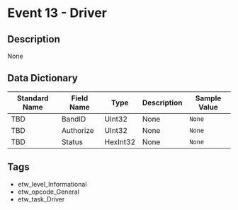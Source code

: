 # Event 13 - Driver

## Description
None

## Data Dictionary
|Standard Name|Field Name|Type|Description|Sample Value|
|---|---|---|---|---|
|TBD|BandID|UInt32|None|`None`|
|TBD|Authorize|UInt32|None|`None`|
|TBD|Status|HexInt32|None|`None`|

## Tags
* etw_level_Informational
* etw_opcode_General
* etw_task_Driver